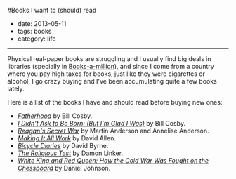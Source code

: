 #Books I want to (should) read

- date: 2013-05-11
- tags: books
- category: life

-----

Physical real-paper books are struggling and I usually find big deals in libraries (specially in [Books-a-million](www.booksamillion.com)), and since I come from a country where you pay high taxes for books, just like they were cigarettes or alcohol, I go crazy buying and I've been accumulating quite a few books lately.

Here is a list of the books I have and should read before buying new ones:

- [*Fatherhood*](http://amzn.com/0425097722) by Bill Cosby.
- [*I Didn't Ask to Be Born: (But I'm Glad I Was)*](http://amzn.com/B004QZ9QMI) by Bill Cosby.
- [*Reagan's Secret War*](http://amzn.com/B002C1YUC4) by Martin Anderson and Annelise Anderson.
- [*Making It All Work*](http://amzn.com/B001AO0GRC) by David Allen.
- [*Bicycle Diaries*](http://amzn.com/B0044KLQGY) by David Byrne.
- [*The Religious Test*](http://amzn.com/B003WIYCVU) by Damon Linker.
- [*White King and Red Queen: How the Cold War Was Fought on the Chessboard*](http://amzn.com/B004H1UESQ) by Daniel Johnson.
